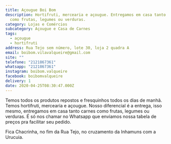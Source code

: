 ```yaml
---
title: Açougue Boi Bom
description: Hortifruti, mercearia e açougue. Entregamos em casa tanto carnes
  como frutas, legumes ou verduras.
category: Lojas e Comércios
subcategory: Açougue e Casa de Carnes
tags:
  - açougue
  - hortifruti
address: Rua Tejo sem número, lote 30, loja 2 quadra A
email: boibom.vilavalqueire@gmail.com
site: ""
telefone: "2121867361"
whatsapp: "2121867361"
instagram: boibom.valqueire
facebook: boibomvalqueire
delivery: 1
date: 2020-04-25T08:30:47.000Z
---
```

Temos todos os produtos repostos e fresquinhos todos os dias de manhã. Temos hortifruti, mercearia e açougue. Nosso diferencial é a entrega, isso mesmo, entregamos em casa tanto carnes como frutas, legumes ou verduras. É só nos chamar no Whatsapp que enviamos nossa tabela de preços pra facilitar seu pedido.

Fica Chacrinha, no fim da Rua Tejo, no cruzamento da Inhamuns com a Urucuia.